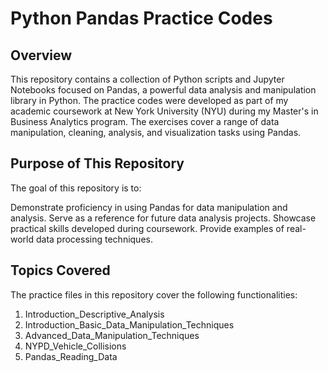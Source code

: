 # Python Pandas Practice Codes

## Overview
This repository contains a collection of Python scripts and Jupyter Notebooks focused on Pandas, a powerful data analysis and manipulation library in Python. The practice codes were developed as part of my academic coursework at New York University (NYU) during my Master's in Business Analytics program. The exercises cover a range of data manipulation, cleaning, analysis, and visualization tasks using Pandas.

## Purpose of This Repository
The goal of this repository is to:

Demonstrate proficiency in using Pandas for data manipulation and analysis.
Serve as a reference for future data analysis projects.
Showcase practical skills developed during coursework.
Provide examples of real-world data processing techniques.

## Topics Covered
The practice files in this repository cover the following functionalities:

1) Introduction_Descriptive_Analysis
2) Introduction_Basic_Data_Manipulation_Techniques
3) Advanced_Data_Manipulation_Techniques
4) NYPD_Vehicle_Collisions 
5) Pandas_Reading_Data
